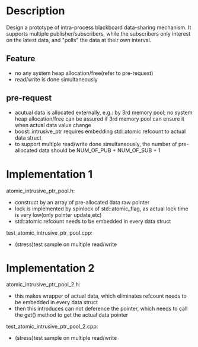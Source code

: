 # Description
Design a prototype of intra-process blackboard data-sharing mechanism. It supports multiple publisher/subscribers, while the subscribers only interest on the latest data, and "polls" the data at their own interval.

## Feature
- no any system heap allocation/free(refer to pre-request)
- read/write is done simultaneously

## pre-request
- acutual data is allocated externally, e.g.: by 3rd memory pool; no system heap allocation/free can be assured if 3rd memory pool can ensure it when actual data value change
- boost::intrusive_ptr requires embedding std::atomic<int> refcount to actual data struct
- to support multiple read/write done simultaneously, the number of pre-allocated data should be NUM_OF_PUB + NUM_OF_SUB + 1

# Implementation 1
atomic_intrusive_ptr_pool.h:
- construct by an array of pre-allocated data raw pointer
- lock is implemented by spinlock of std::atomic_flag, as actual lock time is very low(only pointer update,etc)
- std::atomic<int> refcount needs to be embedded in every data struct

test_atomic_intrusive_ptr_pool.cpp:
- (stress)test sample on multiple read/write

# Implementation 2
atomic_intrusive_ptr_pool_2.h:
- this makes wrapper of actual data, which eliminates refcount needs to be embedded in every data struct
- then this introduces can not deference the pointer, which needs to call the get() method to get the actual data pointer

test_atomic_intrusive_ptr_pool_2.cpp:
- (stress)test sample on multiple read/write